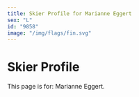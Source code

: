 ```yaml
---
title: Skier Profile for Marianne Eggert
sex: "L"
id: "9858"
image: "/img/flags/fin.svg" 
---
```


# Skier Profile

This page is for: Marianne Eggert.
    